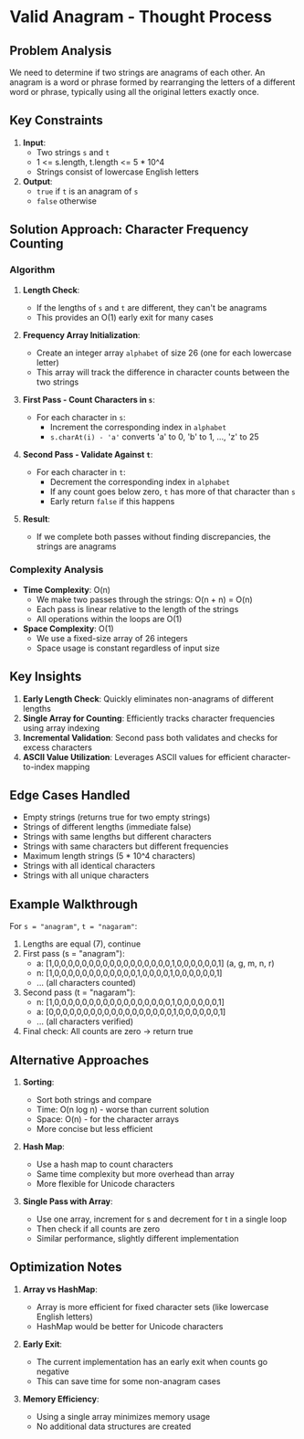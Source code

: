 # Valid Anagram - Thought Process

## Problem Analysis
We need to determine if two strings are anagrams of each other. An anagram is a word or phrase formed by rearranging the letters of a different word or phrase, typically using all the original letters exactly once.

## Key Constraints
1. **Input**: 
   - Two strings `s` and `t`
   - 1 <= s.length, t.length <= 5 * 10^4
   - Strings consist of lowercase English letters
2. **Output**:
   - `true` if `t` is an anagram of `s`
   - `false` otherwise

## Solution Approach: Character Frequency Counting

### Algorithm
1. **Length Check**:
   - If the lengths of `s` and `t` are different, they can't be anagrams
   - This provides an O(1) early exit for many cases

2. **Frequency Array Initialization**:
   - Create an integer array `alphabet` of size 26 (one for each lowercase letter)
   - This array will track the difference in character counts between the two strings

3. **First Pass - Count Characters in `s`**:
   - For each character in `s`:
     - Increment the corresponding index in `alphabet`
     - `s.charAt(i) - 'a'` converts 'a' to 0, 'b' to 1, ..., 'z' to 25

4. **Second Pass - Validate Against `t`**:
   - For each character in `t`:
     - Decrement the corresponding index in `alphabet`
     - If any count goes below zero, `t` has more of that character than `s`
     - Early return `false` if this happens

5. **Result**:
   - If we complete both passes without finding discrepancies, the strings are anagrams

### Complexity Analysis
- **Time Complexity**: O(n)
  - We make two passes through the strings: O(n + n) = O(n)
  - Each pass is linear relative to the length of the strings
  - All operations within the loops are O(1)
- **Space Complexity**: O(1)
  - We use a fixed-size array of 26 integers
  - Space usage is constant regardless of input size

## Key Insights
1. **Early Length Check**: Quickly eliminates non-anagrams of different lengths
2. **Single Array for Counting**: Efficiently tracks character frequencies using array indexing
3. **Incremental Validation**: Second pass both validates and checks for excess characters
4. **ASCII Value Utilization**: Leverages ASCII values for efficient character-to-index mapping

## Edge Cases Handled
- Empty strings (returns true for two empty strings)
- Strings of different lengths (immediate false)
- Strings with same lengths but different characters
- Strings with same characters but different frequencies
- Maximum length strings (5 * 10^4 characters)
- Strings with all identical characters
- Strings with all unique characters

## Example Walkthrough
For `s = "anagram"`, `t = "nagaram"`:
1. Lengths are equal (7), continue
2. First pass (s = "anagram"):
   - a: [1,0,0,0,0,0,0,0,0,0,0,0,0,0,0,0,0,0,1,0,0,0,0,0,0,1] (a, g, m, n, r)
   - n: [1,0,0,0,0,0,0,0,0,0,0,0,0,1,0,0,0,0,1,0,0,0,0,0,0,1]
   - ... (all characters counted)
3. Second pass (t = "nagaram"):
   - n: [1,0,0,0,0,0,0,0,0,0,0,0,0,0,0,0,0,0,1,0,0,0,0,0,0,1]
   - a: [0,0,0,0,0,0,0,0,0,0,0,0,0,0,0,0,0,0,1,0,0,0,0,0,0,1]
   - ... (all characters verified)
4. Final check: All counts are zero → return true

## Alternative Approaches
1. **Sorting**:
   - Sort both strings and compare
   - Time: O(n log n) - worse than current solution
   - Space: O(n) - for the character arrays
   - More concise but less efficient

2. **Hash Map**:
   - Use a hash map to count characters
   - Same time complexity but more overhead than array
   - More flexible for Unicode characters

3. **Single Pass with Array**:
   - Use one array, increment for s and decrement for t in a single loop
   - Then check if all counts are zero
   - Similar performance, slightly different implementation

## Optimization Notes
1. **Array vs HashMap**:
   - Array is more efficient for fixed character sets (like lowercase English letters)
   - HashMap would be better for Unicode characters

2. **Early Exit**:
   - The current implementation has an early exit when counts go negative
   - This can save time for some non-anagram cases

3. **Memory Efficiency**:
   - Using a single array minimizes memory usage
   - No additional data structures are created
